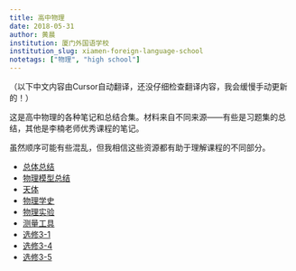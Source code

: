 ```yaml
---
title: 高中物理
date: 2018-05-31
author: 黄晨
institution: 厦门外国语学校
institution_slug: xiamen-foreign-language-school
notetags: ["物理", "high school"]
---
```


（以下中文内容由Cursor自动翻译，还没仔细检查翻译内容，我会缓慢手动更新的！）

这是高中物理的各种笔记和总结合集。材料来自不同来源——有些是习题集的总结，其他是李楠老师优秀课程的笔记。

虽然顺序可能有些混乱，但我相信这些资源都有助于理解课程的不同部分。

- [总体总结](/notes/high-school-physics/pdf/summary.pdf)
- [物理模型总结](/notes/high-school-physics/pdf/summary-of-models.pdf)
- [天体](/notes/high-school-physics/pdf/celestial-bodies.pdf)
- [物理学史](/notes/high-school-physics/pdf/physics-history.pdf)
- [物理实验](/notes/high-school-physics/pdf/experiments.pdf)
- [测量工具](/notes/high-school-physics/pdf/measurement-tools.pdf)
- [选修3-1](/notes/high-school-physics/pdf/elective-3-1.pdf)
- [选修3-4](/notes/high-school-physics/pdf/elective-3-4.pdf)
- [选修3-5](/notes/high-school-physics/pdf/elective-3-5.pdf)
